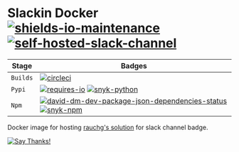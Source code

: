 <!--lint disable maximum-heading-length-->
# Slackin Docker</br>[![shields-io-maintenance]][0] [![self-hosted-slack-channel]][1]

| Stage     | Badges                                                                 |
| --------- | ---------------------------------------------------------------------- |
| `Builds`  | [![circleci]][2]                                                       |
| `Pypi`    | [![requires-io]][3] [![snyk-python]][5]                                |
| `Npm`     | [![david-dm-dev-package-json-dependencies-status]][4] [![snyk-npm]][6] |

Docker image for hosting [rauchg's solution](https://github.com/rauchg/slackin) for slack channel
badge.

[![Say Thanks!](https://img.shields.io/badge/Say%20Thanks-!-1EAEDB.svg)](https://saythanks.io/to/TomerFi)

<!-- Real Links -->
[0]: https://github.com/TomerFi/switcher_webapi
[1]: https://tomfi.slack.com/messages/CKBC77Q5B
[2]: https://circleci.com/gh/TomerFi/slackin_docker
[3]: https://requires.io/github/TomerFi/slackin_docker/requirements
[4]: https://david-dm.org/TomerFi/slackin_docker
[5]: https://snyk.io//test/github/TomerFi/slackin_docker?targetFile=requirements.txt
[6]: https://snyk.io//test/github/TomerFi/slackin_docker?targetFile=package.json

<!-- Badges Links -->
[circleci]: https://circleci.com/gh/TomerFi/slackin_docker.svg?style=shield
[david-dm-dev-package-json-dependencies-status]: https://david-dm.org/TomerFi/slackin_docker/status.svg
[requires-io]: https://requires.io/github/TomerFi/slackin_docker/requirements.svg
[self-hosted-slack-channel]: https://slack.tomfi.info:8443/slackin_docker.svg
[shields-io-maintenance]: https://img.shields.io/badge/Maintained%3F-yes-green.svg
[snyk-npm]: https://snyk.io//test/github/TomerFi/slackin_docker/badge.svg?targetFile=package.json
[snyk-python]: https://snyk.io//test/github/TomerFi/slackin_docker/badge.svg?targetFile=requirements.txt
